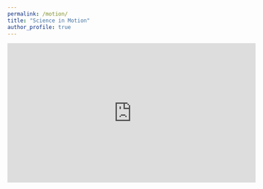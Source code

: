 ```yaml
---
permalink: /motion/
title: "Science in Motion"
author_profile: true
---
```


<div class="row video">
  <iframe id="video" width="560" height="315" src="https://www.youtube.com/embed/g_4t9C8fBbk" frameborder="0" allow="autoplay; encrypted-media" allowfullscreen=""></iframe>
</div>
